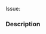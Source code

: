 <!--- Please link relevant Jira ticket for tracking purposes -->
Issue:

### Description
<!--- Please provide a short description of the change -->

